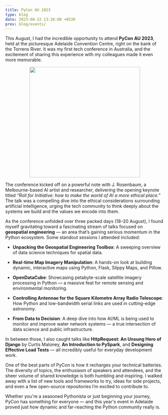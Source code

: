 ```yaml
---
title: PyCon AU 2023
type: blog
date: 2023-08-22 13:26:08 +0530
prev: blog/events/
---
```


This August, I had the incredible opportunity to attend **PyCon AU 2023**, held at the picturesque Adelaide Convention Centre, right on the bank of the Torrens River. It was my first tech conference in Australia, and the excitement of sharing this experience with my colleagues made it even more memorable.

<center>
    <img alt="" src="https://raw.githubusercontent.com/sdp5/sdp5.github.io/refs/heads/source/source/images/pycon2023/IMG_1869.jpg" width="350"/>
</center>

The conference kicked off on a powerful note with J. Rosenbaum, a Melbourne-based AI artist and researcher, delivering the opening keynote titled _“Roll for Initiative: how to make the world of AI a more ethical place.”_ The talk was a compelling dive into the ethical considerations surrounding artificial intelligence, urging the tech community to think deeply about the systems we build and the values we encode into them.

As the conference unfolded over three packed days (18–20 August), I found myself gravitating toward a fascinating stream of talks focused on **geospatial engineering** — an area that’s gaining serious momentum in the Python ecosystem. Some standout sessions I attended included:

- **Unpacking the Geospatial Engineering Toolbox**: A sweeping overview of data science techniques for spatial data.

- **Real-time Map Imagery Manipulation**: A hands-on look at building dynamic, interactive maps using Python, Flask, Slippy Maps, and Pillow.

- **OpenDataCube**: Showcasing petabyte-scale satellite imagery processing in Python — a massive feat for remote sensing and environmental monitoring.

- **Controlling Antennae for the Square Kilometre Array Radio Telescope**: How Python and low-bandwidth serial links are used in cutting-edge astronomy.

- **From Data to Decision**: A deep dive into how AI/ML is being used to monitor and improve water network systems — a true intersection of data science and public infrastructure.

In between those, I also caught talks like **HttpRequest: An Unsung Hero of Django** by Curtis Maloney, **An Introduction to PySpark**, and **Designing Effective Load Tests** — all incredibly useful for everyday development work.

One of the best parts of PyCon is how it recharges your technical batteries. The diversity of topics, the enthusiasm of speakers and attendees, and the sheer volume of shared knowledge is both humbling and inspiring. I walked away with a list of new tools and frameworks to try, ideas for side projects, and even a few open-source repositories I’m excited to contribute to.

Whether you're a seasoned Pythonista or just beginning your journey, PyCon has something for everyone — and this year's event in Adelaide proved just how dynamic and far-reaching the Python community really is.
